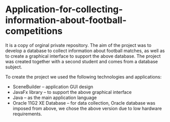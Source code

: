 # Application-for-collecting-information-about-football-competitions
It is a copy of orginal private repository. The aim of the project was to develop a database to collect information about football matches, as well as to create a graphical interface to support the above database.
The project was created together with a second student and comes from a database subject.

To create the project we used the following technologies and applications:
* SceneBuilder – application GUI design
* JavaFx library – to support the above graphical interface
* Java – as the main application language
* Oracle 11G2 XE Database – for data collection, Oracle database was imposed from above, we chose the above version due to low hardware requirements.


